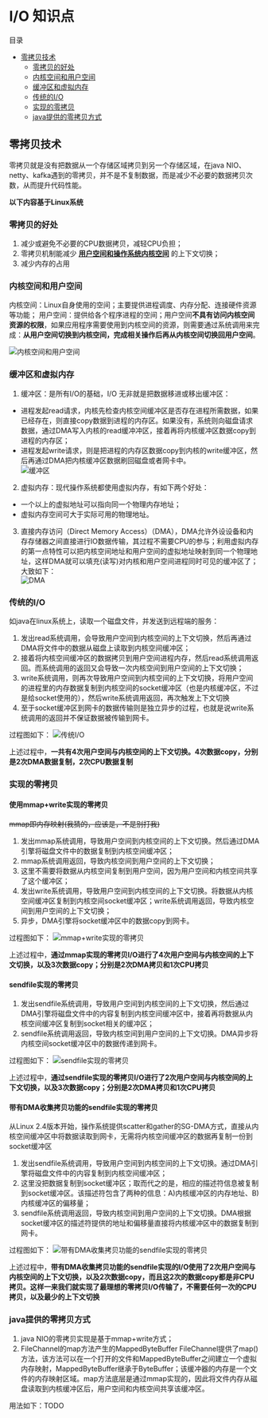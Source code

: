# I/O 知识点

目录
+ [零拷贝技术](#零拷贝技术)
  - [零拷贝的好处](#零拷贝的好处)
  - [内核空间和用户空间](#内核空间和用户空间)
  - [缓冲区和虚拟内存](#缓冲区和虚拟内存)
  - [传统的I/O](#传统的I/O)
  - [实现的零拷贝](#实现的零拷贝)
  - [java提供的零拷贝方式](#java提供的零拷贝方式)
  

## 零拷贝技术
零拷贝就是没有把数据从一个存储区域拷贝到另一个存储区域，在java NIO、netty、kafka遇到的零拷贝，并不是不复制数据，而是减少不必要的数据拷贝次数，从而提升代码性能。

**以下内容基于Linux系统**

### 零拷贝的好处
1. 减少或避免不必要的CPU数据拷贝，减轻CPU负担；
2. 零拷贝机制能减少 [**用户空间和操作系统内核空间**](#内核空间和用户空间) 的上下文切换；
3. 减少内存的占用

### 内核空间和用户空间
内核空间：Linux自身使用的空间；主要提供进程调度、内存分配、连接硬件资源等功能；
用户空间：提供给各个程序进程的空间；用户空间**不具有访问内核空间资源的权限**，如果应用程序需要使用到内核空间的资源，则需要通过系统调用来完成：**从用户空间切换到内核空间，完成相关操作后再从内核空间切换回用户空间**。

![内核空间和用户空间](images/内核空间和用户空间.png)

### 缓冲区和虚拟内存
1. 缓冲区：是所有I/O的基础，I/O 无非就是把数据移进或移出缓冲区：
  - 进程发起read请求，内核先检查内核空间缓冲区是否存在进程所需数据，如果已经存在，则直接copy数据到进程的内存区。如果没有，系统则向磁盘请求数据，通过DMA写入内核的read缓冲冲区，接着再将内核缓冲区数据copy到进程的内存区；
  - 进程发起write请求，则是把进程的内存区数据copy到内核的write缓冲区，然后再通过DMA把内核缓冲区数据刷回磁盘或者网卡中。  
![缓冲区](images/缓冲区.png)  
2. 虚拟内存：现代操作系统都使用虚拟内存，有如下两个好处：
  - 一个以上的虚拟地址可以指向同一个物理内存地址；
  - 虚拟内存空间可大于实际可用的物理地址。
3. 直接内存访问（Direct Memory Access）（DMA），DMA允许外设设备和内存存储器之间直接进行IO数据传输，其过程不需要CPU的参与；利用虚拟内存的第一点特性可以把内核空间地址和用户空间的虚拟地址映射到同一个物理地址，这样DMA就可以填充(读写)对内核和用户空间进程同时可见的缓冲区了；大致如下：  
![DMA](images/DMA.png)  

### 传统的I/O
如java在linux系统上，读取一个磁盘文件，并发送到远程端的服务：
1. 发出read系统调用，会导致用户空间到内核空间的上下文切换，然后再通过DMA将文件中的数据从磁盘上读取到内核空间缓冲区；
2. 接着将内核空间缓冲区的数据拷贝到用户空间进程内存，然后read系统调用返回。而系统调用的返回又会导致一次内核空间到用户空间的上下文切换；
3. write系统调用，则再次导致用户空间到内核空间的上下文切换，将用户空间的进程里的内存数据复制到内核空间的socket缓冲区（也是内核缓冲区，不过是给socket使用的），然后write系统调用返回，再次触发上下文切换
4. 至于socket缓冲区到网卡的数据传输则是独立异步的过程，也就是说write系统调用的返回并不保证数据被传输到网卡。

过程图如下：
![传统I/O](images/传统IO.png)

上述过程中，**一共有4次用户空间与内核空间的上下文切换。4次数据copy，分别是2次DMA数据复制，2次CPU数据复制**

### 实现的零拷贝
#### 使用mmap+write实现的零拷贝
~~mmap即内存映射(我猜的，应该是，不是别打我)~~
1. 发出mmap系统调用，导致用户空间到内核空间的上下文切换。然后通过DMA引擎将磁盘文件中的数据复制到内核空间缓冲区；
2. mmap系统调用返回，导致内核空间到用户空间的上下文切换；
3. 这里不需要将数据从内核空间复制到用户空间，因为用户空间和内核空间共享了这个缓冲区；
4. 发出write系统调用，导致用户空间到内核空间的上下文切换。将数据从内核空间缓冲区复制到内核空间socket缓冲区；write系统调用返回，导致内核空间到用户空间的上下文切换；
5. 异步，DMA引擎将socket缓冲区中的数据copy到网卡。

过程图如下：
![mmap+write实现的零拷贝](images/mmap+write实现的零拷贝.png)

上述过程中，**通过mmap实现的零拷贝I/O进行了4次用户空间与内核空间的上下文切换，以及3次数据copy；分别是2次DMA拷贝和1次CPU拷贝**

#### sendfile实现的零拷贝
1. 发出sendfile系统调用，导致用户空间到内核空间的上下文切换，然后通过DMA引擎将磁盘文件中的内容复制到内核空间缓冲区中，接着再将数据从内核空间缓冲区复制到socket相关的缓冲区；
2. sendfile系统调用返回，导致内核空间到用户空间的上下文切换。DMA异步将内核空间socket缓冲区中的数据传递到网卡。

过程图如下：
![sendfile实现的零拷贝](images/sendfile实现的零拷贝.png)

上述过程中，**通过sendfile实现的零拷贝I/O进行了2次用户空间与内核空间的上下文切换，以及3次数据copy；分别是2次DMA拷贝和1次CPU拷贝**

#### 带有DMA收集拷贝功能的sendfile实现的零拷贝
从Linux 2.4版本开始，操作系统提供scatter和gather的SG-DMA方式，直接从内核空间缓冲区中将数据读取到网卡，无需将内核空间缓冲区的数据再复制一份到socket缓冲区

1. 发出sendfile系统调用，导致用户空间到内核空间的上下文切换。通过DMA引擎将磁盘文件中的内容复制到内核空间缓冲区；
2. 这里没把数据复制到socket缓冲区；取而代之的是，相应的描述符信息被复制到socket缓冲区。该描述符包含了两种的信息：A)内核缓冲区的内存地址、B)内核缓冲区的偏移量；
3. sendfile系统调用返回，导致内核空间到用户空间的上下文切换。DMA根据socket缓冲区的描述符提供的地址和偏移量直接将内核缓冲区中的数据复制到网卡。

过程图如下：
![带有DMA收集拷贝功能的sendfile实现的零拷贝](images/带有DMA收集拷贝功能的sendfile实现的零拷贝.png)

上述过程中，**带有DMA收集拷贝功能的sendfile实现的I/O使用了2次用户空间与内核空间的上下文切换，以及2次数据copy，而且这2次的数据copy都是非CPU拷贝。这样一来我们就实现了最理想的零拷贝I/O传输了，不需要任何一次的CPU拷贝，以及最少的上下文切换**

### <span id="java提供的零拷贝方式">java提供的零拷贝方式</span>
1. java NIO的零拷贝实现是基于mmap+write方式；
2. FileChannel的map方法产生的MappedByteBuffer FileChannel提供了map()方法，该方法可以在一个打开的文件和MappedByteBuffer之间建立一个虚拟内存映射，MappedByteBuffer继承于ByteBuffer；该缓冲器的内存是一个文件的内存映射区域。map方法底层是通过mmap实现的，因此将文件内存从磁盘读取到内核缓冲区后，用户空间和内核空间共享该缓冲区。

用法如下：TODO